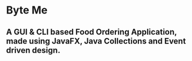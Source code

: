 # Byte Me
## A GUI & CLI based Food Ordering Application, made using JavaFX, Java Collections and Event driven design.
